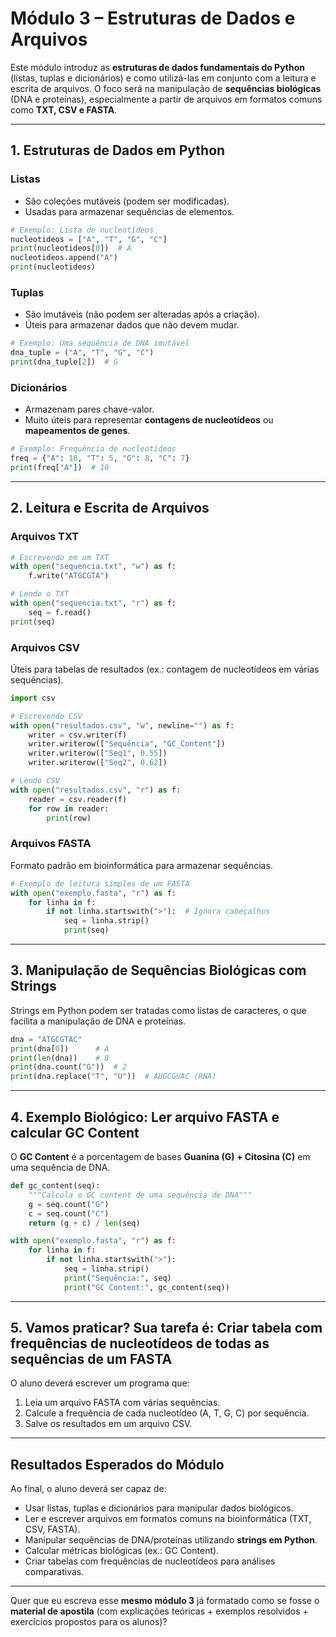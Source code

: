 # Módulo 3 – Estruturas de Dados e Arquivos 

Este módulo introduz as **estruturas de dados fundamentais do Python** (listas, tuplas e dicionários) e como utilizá-las em conjunto com a leitura e escrita de arquivos. O foco será na manipulação de **sequências biológicas** (DNA e proteínas), especialmente a partir de arquivos em formatos comuns como **TXT, CSV e FASTA**.

---

##  1. Estruturas de Dados em Python

### **Listas**

* São coleções mutáveis (podem ser modificadas).
* Usadas para armazenar sequências de elementos.

```python
# Exemplo: Lista de nucleotídeos
nucleotideos = ["A", "T", "G", "C"]
print(nucleotideos[0])  # A
nucleotideos.append("A")
print(nucleotideos)
```

### **Tuplas**

* São imutáveis (não podem ser alteradas após a criação).
* Úteis para armazenar dados que não devem mudar.

```python
# Exemplo: Uma sequência de DNA imutável
dna_tuple = ("A", "T", "G", "C")
print(dna_tuple[2])  # G
```

### **Dicionários**

* Armazenam pares chave-valor.
* Muito úteis para representar **contagens de nucleotídeos** ou **mapeamentos de genes**.

```python
# Exemplo: Frequência de nucleotídeos
freq = {"A": 10, "T": 5, "G": 8, "C": 7}
print(freq["A"])  # 10
```

---

## 2. Leitura e Escrita de Arquivos

### **Arquivos TXT**

```python
# Escrevendo em um TXT
with open("sequencia.txt", "w") as f:
    f.write("ATGCGTA")

# Lendo o TXT
with open("sequencia.txt", "r") as f:
    seq = f.read()
print(seq)
```

### **Arquivos CSV**

Úteis para tabelas de resultados (ex.: contagem de nucleotídeos em várias sequências).

```python
import csv

# Escrevendo CSV
with open("resultados.csv", "w", newline="") as f:
    writer = csv.writer(f)
    writer.writerow(["Sequência", "GC_Content"])
    writer.writerow(["Seq1", 0.55])
    writer.writerow(["Seq2", 0.62])

# Lendo CSV
with open("resultados.csv", "r") as f:
    reader = csv.reader(f)
    for row in reader:
        print(row)
```

### **Arquivos FASTA**

Formato padrão em bioinformática para armazenar sequências.

```python
# Exemplo de leitura simples de um FASTA
with open("exemplo.fasta", "r") as f:
    for linha in f:
        if not linha.startswith(">"):  # Ignora cabeçalhos
            seq = linha.strip()
            print(seq)
```

---

## 3. Manipulação de Sequências Biológicas com Strings

Strings em Python podem ser tratadas como listas de caracteres, o que facilita a manipulação de DNA e proteínas.

```python
dna = "ATGCGTAC"
print(dna[0])      # A
print(len(dna))    # 8
print(dna.count("G"))  # 2
print(dna.replace("T", "U"))  # AUGCGUAC (RNA)
```

---

##  4. Exemplo Biológico: Ler arquivo FASTA e calcular **GC Content**

O **GC Content** é a porcentagem de bases **Guanina (G) + Citosina (C)** em uma sequência de DNA.

```python
def gc_content(seq):
    """Calcula o GC content de uma sequência de DNA"""
    g = seq.count("G")
    c = seq.count("C")
    return (g + c) / len(seq)

with open("exemplo.fasta", "r") as f:
    for linha in f:
        if not linha.startswith(">"):
            seq = linha.strip()
            print("Sequência:", seq)
            print("GC Content:", gc_content(seq))
```

---

##  5. Vamos praticar? Sua tarefa é: Criar tabela com frequências de nucleotídeos de todas as sequências de um FASTA

O aluno deverá escrever um programa que:

1. Leia um arquivo FASTA com várias sequências.
2. Calcule a frequência de cada nucleotídeo (A, T, G, C) por sequência.
3. Salve os resultados em um arquivo CSV.


---

##  Resultados Esperados do Módulo

Ao final, o aluno deverá ser capaz de:

* Usar listas, tuplas e dicionários para manipular dados biológicos.
* Ler e escrever arquivos em formatos comuns na bioinformática (TXT, CSV, FASTA).
* Manipular sequências de DNA/proteínas utilizando **strings em Python**.
* Calcular métricas biológicas (ex.: GC Content).
* Criar tabelas com frequências de nucleotídeos para análises comparativas.

---

Quer que eu escreva esse **mesmo módulo 3** já formatado como se fosse o **material de apostila** (com explicações teóricas + exemplos resolvidos + exercícios propostos para os alunos)?

